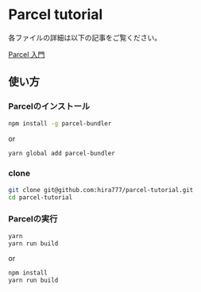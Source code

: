 # Parcel tutorial
各ファイルの詳細は以下の記事をご覧ください。

[Parcel 入門](https://qiita.com/soarflat/items/3e43368b2d767c730781)

## 使い方

### Parcelのインストール

```bash
npm install -g parcel-bundler
```

or

```bash
yarn global add parcel-bundler
```

### clone

```bash
git clone git@github.com:hira777/parcel-tutorial.git
cd parcel-tutorial
```

### Parcelの実行

``` bash
yarn
yarn run build
```

or

``` bash
npm install
yarn run build
```